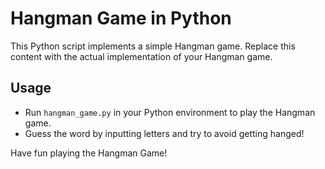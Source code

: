 
# Hangman Game in Python

This Python script implements a simple Hangman game.
Replace this content with the actual implementation of your Hangman game.

## Usage
- Run `hangman_game.py` in your Python environment to play the Hangman game.
- Guess the word by inputting letters and try to avoid getting hanged!

Have fun playing the Hangman Game!
